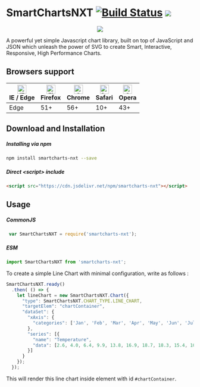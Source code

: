 # SmartChartsNXT [![Build Status](https://travis-ci.org/kdologic/smartChartsNXT.svg?branch=develop)](https://travis-ci.org/kdologic/smartChartsNXT) [![](https://data.jsdelivr.com/v1/package/npm/smartcharts-nxt/badge)](https://www.jsdelivr.com/package/npm/smartcharts-nxt)
<p align="center"><img src="	https://www.smartchartsnxt.com/images/SmartChartsNXT_logo_200x200.png"></p>


A powerful yet simple Javascript chart library, built on top of JavaScript and JSON which unleash the power of SVG to create Smart, Interactive, Responsive, High Performance Charts. 

## Browsers support

| [<img src="https://raw.githubusercontent.com/alrra/browser-logos/master/src/edge/edge_48x48.png" alt="IE / Edge" width="24px" height="24px" />](http://godban.github.io/browsers-support-badges/)<br/>IE / Edge | [<img src="https://raw.githubusercontent.com/alrra/browser-logos/master/src/firefox/firefox_48x48.png" alt="Firefox" width="24px" height="24px" />](http://godban.github.io/browsers-support-badges/)<br/>Firefox | [<img src="https://raw.githubusercontent.com/alrra/browser-logos/master/src/chrome/chrome_48x48.png" alt="Chrome" width="24px" height="24px" />](http://godban.github.io/browsers-support-badges/)<br/>Chrome | [<img src="https://raw.githubusercontent.com/alrra/browser-logos/master/src/safari/safari_48x48.png" alt="Safari" width="24px" height="24px" />](http://godban.github.io/browsers-support-badges/)<br/>Safari | [<img src="https://raw.githubusercontent.com/alrra/browser-logos/master/src/opera/opera_48x48.png" alt="Opera" width="24px" height="24px" />](http://godban.github.io/browsers-support-badges/)<br/>Opera |
| --------- | --------- | --------- | --------- | --------- |
| Edge | 51+| 56+ | 10+| 43+

## Download and Installation

##### Installing via npm

```bash
npm install smartcharts-nxt --save
```

##### Direct &lt;script&gt; include

```html
<script src="https://cdn.jsdelivr.net/npm/smartcharts-nxt"></script>
```

## Usage

##### CommonJS

```js
 var SmartChartsNXT = require('smartcharts-nxt');
```

##### ESM
```js
import SmartChartsNXT from 'smartcharts-nxt';
```
To create a simple Line Chart with minimal configuration, write as follows : 

```js
SmartChartsNXT.ready()
  .then( () => {
    let lineChart = new SmartChartsNXT.Chart({
      "type": SmartChartsNXT.CHART_TYPE.LINE_CHART,
      "targetElem": "chartContainer",
      "dataSet": {
        "xAxis": {
          "categories": ['Jan', 'Feb', 'Mar', 'Apr', 'May', 'Jun', 'Jul', 'Aug', 'Sep', 'Oct', 'Nov', 'Dec']
        },
        "series": [{
          "name": "Temperature",
          "data": [2.6,	4.0, 6.4, 9.9, 13.8, 16.9, 18.7, 18.3, 15.4, 10.8 ,6.3, 3.4]
        }]
      }
    });
  });
```
This will render this line chart inside element with id `#chartContainer`.
